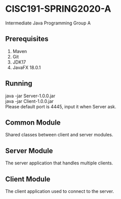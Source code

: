 # CISC191-SPRING2020-A
Intermediate Java Programming Group A
## Prerequisites
1. Maven
2. Git
3. JDK17
4. JavaFX 18.0.1

## Running
java -jar Server-1.0.0.jar  
java -jar Client-1.0.0.jar  
Please default port is 4445, input it when Server ask.

## Common Module
Shared classes between client and server modules.
## Server Module
The server application that handles multiple clients.
## Client Module
The client application used to connect to the server.
